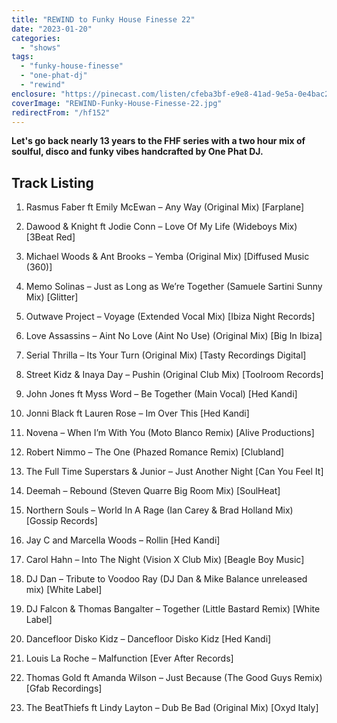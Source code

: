 ```yaml
---
title: "REWIND to Funky House Finesse 22"
date: "2023-01-20"
categories:
  - "shows"
tags:
  - "funky-house-finesse"
  - "one-phat-dj"
  - "rewind"
enclosure: "https://pinecast.com/listen/cfeba3bf-e9e8-41ad-9e5a-0e4bac211b1d.mp3 115677236 audio/mpeg "
coverImage: "REWIND-Funky-House-Finesse-22.jpg"
redirectFrom: "/hf152"
---
```


**Let's go back nearly 13 years to the FHF series with a two hour mix of soulful, disco and funky vibes handcrafted by One Phat DJ.**

## Track Listing

1. Rasmus Faber ft Emily McEwan – Any Way (Original Mix) \[Farplane\]

2. Dawood & Knight ft Jodie Conn – Love Of My Life (Wideboys Mix) \[3Beat Red\]

3. Michael Woods & Ant Brooks – Yemba (Original Mix) \[Diffused Music (360)\]

4. Memo Solinas – Just as Long as We’re Together (Samuele Sartini Sunny Mix) \[Glitter\]

5. Outwave Project – Voyage (Extended Vocal Mix) \[Ibiza Night Records\]

6. Love Assassins – Aint No Love (Aint No Use) (Original Mix) \[Big In Ibiza\]

7. Serial Thrilla – Its Your Turn (Original Mix) \[Tasty Recordings Digital\]

8. Street Kidz & Inaya Day – Pushin (Original Club Mix) \[Toolroom Records\]

9. John Jones ft Myss Word – Be Together (Main Vocal) \[Hed Kandi\]

10. Jonni Black ft Lauren Rose – Im Over This \[Hed Kandi\]

11. Novena – When I’m With You (Moto Blanco Remix) \[Alive Productions\]

12. Robert Nimmo – The One (Phazed Romance Remix) \[Clubland\]

13. The Full Time Superstars & Junior – Just Another Night \[Can You Feel It\]

14. Deemah – Rebound (Steven Quarre Big Room Mix) \[SoulHeat\]

15. Northern Souls – World In A Rage (Ian Carey & Brad Holland Mix) \[Gossip Records\]

16. Jay C and Marcella Woods – Rollin \[Hed Kandi\]

17. Carol Hahn – Into The Night (Vision X Club Mix) \[Beagle Boy Music\]

18. DJ Dan – Tribute to Voodoo Ray (DJ Dan & Mike Balance unreleased mix) \[White Label\]

19. DJ Falcon & Thomas Bangalter – Together (Little Bastard Remix) \[White Label\]

20. Dancefloor Disko Kidz – Dancefloor Disko Kidz \[Hed Kandi\]

21. Louis La Roche – Malfunction \[Ever After Records\]

22. Thomas Gold ft Amanda Wilson – Just Because (The Good Guys Remix) \[Gfab Recordings\]

23. The BeatThiefs ft Lindy Layton – Dub Be Bad (Original Mix) \[Oxyd Italy\]
